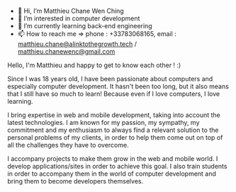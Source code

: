 - 👋 Hi, I’m Matthieu Chane Wen Ching
- 👀 I’m interested in computer development
- 🌱 I’m currently learning back-end engineering
- 📫 How to reach me => phone : +33783068165, email : matthieu.chane@alinktothegrowth.tech / matthieu.chanewenc@gmail.com

Hello, I'm Matthieu and happy to get to know each other ! :)

Since I was 18 years old, I have been passionate about computers and especially computer development. 
It hasn't been too long, but it also means that I still have so much to learn! Because even if I love computers, I love learning. 

I bring expertise in web and mobile development, taking into account the latest technologies. 
I am known for my passion, my sympathy, my commitment and my enthusiasm to always find a relevant solution to the personal problems of my clients, in order to help them come out on top of all the challenges they have to overcome.

I accompany projects to make them grow in the web and mobile world. 
I develop applications/sites in order to achieve this goal. I also train students in order to accompany them in the world of computer development and bring them to become developers themselves.
